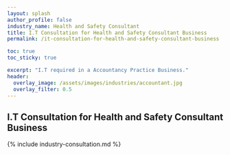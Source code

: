 ```yaml
---
layout: splash 
author_profile: false 
industry_name: Health and Safety Consultant
title: I.T Consultation for Health and Safety Consultant Business
permalink: /it-consultation-for-health-and-safety-consultant-business

toc: true
toc_sticky: true

excerpt: "I.T required in a Accountancy Practice Business."
header:
  overlay_image: /assets/images/industries/accountant.jpg
  overlay_filter: 0.5 
---
```


## I.T Consultation for Health and Safety Consultant Business

{% include industry-consultation.md %}
